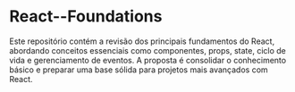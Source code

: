 # React--Foundations
 Este repositório contém a revisão dos principais fundamentos do React, abordando conceitos essenciais como componentes, props, state, ciclo de vida e gerenciamento de eventos. A proposta é consolidar o conhecimento básico e preparar uma base sólida para projetos mais avançados com React.
